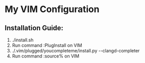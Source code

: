 # My VIM Configuration

## Installation Guide:

1. ./install.sh
2. Run command :PlugInstall on VIM
3. ./.vim/plugged/youcompleteme/install.py --clangd-completer
4. Run command :source% on VIM
